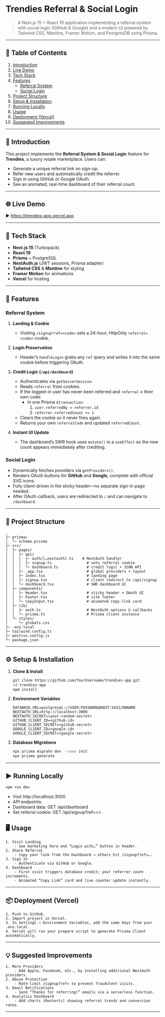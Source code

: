 # Trendies Referral & Social Login

> A Next.js 15 + React 19 application implementing a referral system with social login (GitHub & Google) and a modern UI powered by Tailwind CSS, Mantine, Framer Motion, and PostgresDB using Prisma.

---

## 📖 Table of Contents

1. [Introduction](#introduction)
2. [Live Demo](#live-demo)
3. [Tech Stack](#tech-stack)
4. [Features](#features)
   - [Referral System](#referral-system)
   - [Social Login](#social-login)
5. [Project Structure](#project-structure)
6. [Setup & Installation](#setup--installation)
7. [Running Locally](#running-locally)
8. [Usage](#usage)
9. [Deployment (Vercel)](#deployment-vercel)
10. [Suggested Improvements](#suggested-improvements)

---

## 📝 Introduction

This project implements the **Referral System & Social Login** feature for **Trendies**, a luxury resale marketplace. Users can:

- Generate a unique referral link on sign-up.
- Refer new users and automatically credit the referrer.
- Sign in using GitHub or Google OAuth.
- See an animated, real-time dashboard of their referral count.

---

## 🌐 Live Demo

▶️ https://trendies-app.vercel.app

---

## 🧰 Tech Stack

- **Next.js 15** (Turbopack)
- **React 19**
- **Prisma** + PostgreSQL
- **NextAuth.js** (JWT sessions, Prisma adapter)
- **Tailwind CSS** & **Mantine** for styling
- **Framer Motion** for animations
- **Vercel** for hosting

---

## 🚀 Features

### Referral System

1. **Landing & Cookie**

   - Visiting `/signup?ref=<code>` sets a 24-hour, HttpOnly `referral=<code>` cookie.

2. **Login Preservation**

   - Header’s `handleLogin` grabs any `ref` query and writes it into the same cookie before triggering OAuth.

3. **Credit Logic (`/api/dashboard`)**

   - Authenticates via `getServerSession`.
   - Reads `referral` from cookies.
   - If the logged-in user has never been referred and `referral` ≠ their own code:
     - In one Prisma `$transaction`:
       1. `user.referredBy = referrer.id`
       2. `referrer.referredCount += 1`
   - Clears the cookie so it never fires again.
   - Returns your own `referralCode` and updated `referredCount`.

4. **Instant UI Update**
   - The dashboard’s SWR hook uses `mutate()` in a `useEffect` so the new count appears immediately after crediting.

### Social Login

- Dynamically fetches providers via `getProviders()`.
- Renders OAuth buttons for **GitHub** and **Google**, complete with official SVG icons.
- Fully client-driven in the sticky header—no separate sign-in page needed.
- After OAuth callback, users are redirected to `/` and can navigate to `/dashboard`.

---

## 📂 Project Structure

```text
.
├─ prisma/
│  └─ schema.prisma
├─ src/
│  ├─ pages/
│  │  ├─ api/
│  │  │  ├─ auth/[…nextauth].ts    # NextAuth handler
│  │  │  ├─ signup.ts                # sets referral cookie
│  │  │  └─ dashboard.ts             # credit logic + JSON API
│  │  ├─ _app.tsx                    # global providers + layout
│  │  ├─ index.tsx                   # landing page
│  │  ├─ signup.tsx                  # client redirect to /api/signup
│  │  └─ dashboard.tsx               # SWR dashboard UI
│  ├─ components/
│  │  ├─ Header.tsx                  # sticky header + OAuth UI
│  │  ├─ Footer.tsx                  # site footer
│  │  └─ CopyInput.tsx               # animated copy-link card
│  ├─ lib/
│  │  ├─ auth.ts                     # NextAuth options & callbacks
│  │  └─ prisma.ts                   # Prisma client instance
│  └─ styles/
│     └─ globals.css
├─ .env.local
├─ tailwind.config.ts
├─ postcss.config.js
└─ package.json
```

---

## ⚙️ Setup & Installation

1. **Clone & Install**
   ```bash
   git clone https://github.com/YourUsername/trendies-app.git
   cd trendies-app
   npm install
   ```
2. **Environment Variables**

   ```text
   DATABASE_URL=postgresql://USER:PASSWORD@HOST:5432/DBNAME
   NEXTAUTH_URL=http://localhost:3000
   NEXTAUTH_SECRET=<your-random-secret>
   GITHUB_CLIENT_ID=<github-id>
   GITHUB_CLIENT_SECRET=<github-secret>
   GOOGLE_CLIENT_ID=<google-id>
   GOOGLE_CLIENT_SECRET=<google-secret>
   ```

3. **Database Migrations**

   ```bash
   npx prisma migrate dev --name init
   npx prisma generate
   ```

---

## ▶️ Running Locally

```bash
npm run dev
```

- Visit http://localhost:3000
- API endpoints:
- Dashboard data: GET /api/dashboard
- Set referral cookie: GET /api/signup?ref=<>

## 🖥️ Usage

    1. Visit Landing
        - See marketing hero and “Login with…” button in header.
    2. Share Referral
        - Copy your link from the Dashboard → others hit /signup?ref=….
    3. Sign In
        - Authenticate via GitHub or Google.
    4. Dashboard
        - First visit triggers database credit; your referrer count increments.
        - Animated “Copy Link” card and live counter update instantly.

---

## 📦 Deployment (Vercel)

    1. Push to GitHub.
    2. Import project in Vercel.
    3. In Settings → Environment Variables, add the same keys from your .env.local.
    4. Vercel will run your prepare script to generate Prisma Client automatically.

---

## 💡 Suggested Improvements

    1. More Providers
        - Add Apple, Facebook, etc., by installing additional NextAuth providers.
    2. Abuse Protection
        - Rate-limit /signup?ref= to prevent fraudulent visits.
    3. Email Notifications
        - Send “Thanks for referring!” emails via a serverless function.
    4. Analytics Dashboard
        - Add charts (Recharts) showing referral trends and conversion rates.

---
